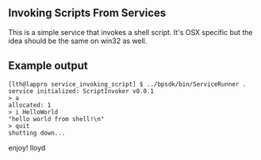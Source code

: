 ## Invoking Scripts From Services

This is a simple service that invokes a shell script.  It's OSX specific
but the idea should be the same on win32 as well.

## Example output

    [lth@lappro service_invoking_script] $ ../bpsdk/bin/ServiceRunner .
    service initialized: ScriptInvoker v0.0.1
    > a
    allocated: 1
    > i HelloWorld
    "hello world from shell!\n"
    > quit
    shutting down...

enjoy!
lloyd
